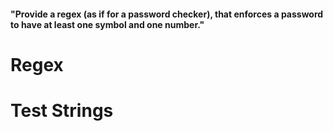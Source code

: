 #### "Provide a regex (as if for a password checker), that enforces a password to have at least one symbol and one number."

# Regex

# Test Strings